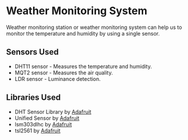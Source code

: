 # Weather Monitoring System

Weather monitoring station or weather monitoring system can help us to monitor the temperature and humidity by using a single sensor. 

## Sensors Used 

- DHT11 sensor - Measures the temperature and humidity. 
- MQT2 sensor - Measures the air quality.
- LDR sensor - Luminance detection.

## Libraries Used

- DHT Sensor Library by [Adafruit](https://github.com/adafruit/DHT-sensor-library)
- Unified Sensor  by [Adafruit](https://github.com/adafruit/Adafruit_Sensor)
- lsm303dlhc by [Adafruit](https://github.com/adafruit/Adafruit_LSM303DLHC)
- tsl2561 by [Adafruit](https://github.com/adafruit/Adafruit_TSL2561)
